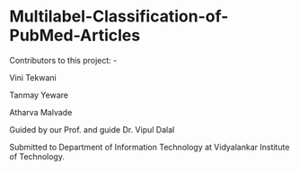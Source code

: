 # Multilabel-Classification-of-PubMed-Articles
Contributors to this project: -

Vini Tekwani

Tanmay Yeware

Atharva Malvade

Guided by our Prof. and guide Dr. Vipul Dalal

Submitted to Department of Information Technology at Vidyalankar Institute of Technology.
